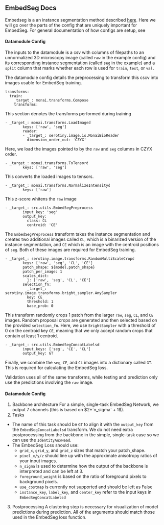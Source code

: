 ## EmbedSeg Docs
Embedseg is a an instance segmentation method described [here](https://juglab.github.io/EmbedSeg/). Here we will go over the parts of the config that are uniquely important for EmbedSeg. For general documentation of how configs are setup, see []()

####  Datamodule Config
The inputs to the datamodule is a csv with columns of filepaths to an unnormalized 3D microscopy image (called `raw` in the example config) and its corresponding instance segmentation (called `seg` in the example) and a `split` column that marks whether each row is used for `train`, `test`, or `val`. 

The datamodule config details the preprocessing to transform this cscv into images usable for EmbedSeg training. 

```
transforms:
  train:
    _target_: monai.transforms.Compose
    transforms:
```
This section denotes the transforms performed during training

```
- _target_: monai.transforms.LoadImaged
        keys: ['raw', 'seg'] 
        reader:
        - _target_: serotiny.image.io.MonaiBioReader
          dimension_order_out: 'CZYX'
```
Here, we load the images pointed to by the `raw` and `seg` columns in CZYX order. 

```
- _target_: monai.transforms.ToTensord
        keys: ['raw', 'seg'] 
```

This converts the loaded images to tensors.

```
- _target_: monai.transforms.NormalizeIntensityd
        keys: ['raw']
```
This z-score whitens the `raw` image

```
- _target_: src.utils.EmbedSegPreprocess
        input_key: 'seg'
        output_key:
          class: CL
          centroid: 'CE'
```
The `EmbedSegPreprocess` transform takes the instance segmentation and creates two additional images called `CL`, which is a binarized version of the instance segmentation, and `CE` which is an image with the centroid positions of `seg`. Both of these images are required for EmbedSeg training.

```
- _target_: serotiny.image.transforms.RandomMultiScaleCropd
        keys: ['raw', 'seg', 'CL', 'CE']
        patch_shape: ${model.patch_shape}
        patch_per_image: 1
        scales_dict:
          1: ['raw', 'seg', 'CL', 'CE']
        selection_fn:
          _target_: serotiny.image.transforms.bright_sampler.AnySampler
          key: CE
          threshold: 1
          base_prob: 0
```
This transform randomly crops 1 patch from the larger `raw`, `seg`, `CL`, and `CE` images. Random proposal crops are generated and then selected based on the provided `selection_fn`. Here, we use `BrightSampler` with a threshold of 0 on the centroid key `CE`, meaning that we only accept random crops that contain at least 1 centroid. 

```
- _target_: src.utils.EmbedSegConcatLabelsd
        input_keys: ['seg', 'CE', 'CL']
        output_key: GT
```
Finally, we combine the `seg`, `CE`, and `CL` images into a dictionary called `GT`. This is required for calculating the EmbedSeg loss. 

Validation uses all of the same transforms, while testing and prediction only use the predictions involving the `raw` image.

####  Datamodule Config
1. Backbone architecture
For a simple, single-task EmbedSeg Network, we output 7 channels (this is based on $2*`n_sigma` + 1$). 
2. Tasks
- The name of this task should be `GT` to align it with the `output_key` from the `EmbedSegConcatLabelsd` transform. We do not need extra postprocessing from the backbone in the simple, single-task case so we can use the `IdentityAuxHead`. 
- The EmbedSeg Loss should use:
    -  `grid_x`, `grid_y`, and `grid_z` sizes that match your patch_shape. 
    - `pixel_x/y/z` should line up with the approximate anisotropy ratios of your input images. 
    - `n_sigma` is used to determine how the output of the backbone is interpreted and can be left at 3. 
    - `foreground_weight` is based on the ratio of foreground pixels to background pixels. 
    - `use_costmap` is currently not supported and should be left as False 
    - `instance_key`, `label_key`, and `center_key` refer to the input keys in `EmbedSegConcatLabelsd`
3. Postprocessing
A clustering step is necessary for visualization of model predictions during prediction. All of the arguments should match those used in the EmbedSeg loss function. 

